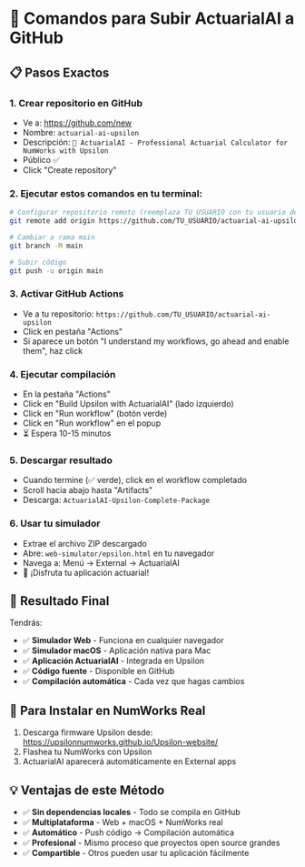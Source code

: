 # 🚀 Comandos para Subir ActuarialAI a GitHub

## 📋 Pasos Exactos

### 1. Crear repositorio en GitHub
- Ve a: https://github.com/new
- Nombre: `actuarial-ai-upsilon`
- Descripción: `🧮 ActuarialAI - Professional Actuarial Calculator for NumWorks with Upsilon`
- Público ✅
- Click "Create repository"

### 2. Ejecutar estos comandos en tu terminal:

```bash
# Configurar repositorio remoto (reemplaza TU_USUARIO con tu usuario de GitHub)
git remote add origin https://github.com/TU_USUARIO/actuarial-ai-upsilon.git

# Cambiar a rama main
git branch -M main

# Subir código
git push -u origin main
```

### 3. Activar GitHub Actions
- Ve a tu repositorio: `https://github.com/TU_USUARIO/actuarial-ai-upsilon`
- Click en pestaña "Actions"
- Si aparece un botón "I understand my workflows, go ahead and enable them", haz click

### 4. Ejecutar compilación
- En la pestaña "Actions"
- Click en "Build Upsilon with ActuarialAI" (lado izquierdo)
- Click en "Run workflow" (botón verde)
- Click en "Run workflow" en el popup
- ⏳ Espera 10-15 minutos

### 5. Descargar resultado
- Cuando termine (✅ verde), click en el workflow completado
- Scroll hacia abajo hasta "Artifacts"
- Descarga: `ActuarialAI-Upsilon-Complete-Package`

### 6. Usar tu simulador
- Extrae el archivo ZIP descargado
- Abre: `web-simulator/epsilon.html` en tu navegador
- Navega a: Menú → External → ActuarialAI
- 🎉 ¡Disfruta tu aplicación actuarial!

## 🎯 Resultado Final

Tendrás:
- ✅ **Simulador Web** - Funciona en cualquier navegador
- ✅ **Simulador macOS** - Aplicación nativa para Mac
- ✅ **Aplicación ActuarialAI** - Integrada en Upsilon
- ✅ **Código fuente** - Disponible en GitHub
- ✅ **Compilación automática** - Cada vez que hagas cambios

## 🔧 Para Instalar en NumWorks Real

1. Descarga firmware Upsilon desde: https://upsilonnumworks.github.io/Upsilon-website/
2. Flashea tu NumWorks con Upsilon
3. ActuarialAI aparecerá automáticamente en External apps

## 💡 Ventajas de este Método

- ✅ **Sin dependencias locales** - Todo se compila en GitHub
- ✅ **Multiplataforma** - Web + macOS + NumWorks real
- ✅ **Automático** - Push código → Compilación automática
- ✅ **Profesional** - Mismo proceso que proyectos open source grandes
- ✅ **Compartible** - Otros pueden usar tu aplicación fácilmente 